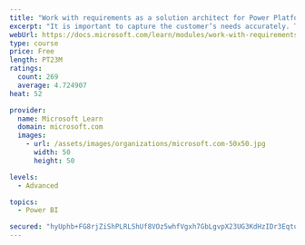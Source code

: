 ```yaml
---
title: "Work with requirements as a solution architect for Power Platform and Dynamics 365"
excerpt: "It is important to capture the customer’s needs accurately. This module explains how to capture requirements and identify functional and non-functional items."
webUrl: https://docs.microsoft.com/learn/modules/work-with-requirements/
type: course
price: Free
length: PT23M
ratings:
  count: 269
  average: 4.724907
heat: 52

provider:
  name: Microsoft Learn
  domain: microsoft.com
  images:
    - url: /assets/images/organizations/microsoft.com-50x50.jpg
      width: 50
      height: 50

levels:
  - Advanced

topics:
  - Power BI

secured: "hyUphb+FG8rjZiShPLRLShUf8VOz5whfVgxh7GbLgvpX23UG3KdHzIDr3EqtuBHN9rfDg2Iotazi4ZMRN+zrGS0Aaw0xhEJ0kFPd0FCdHK77WfJ9aL1gDfbLS9Uj3m+zMZz1XugHbsBVfuuLoB4Qjl6n6+BNdfKrhvXayii1auI65UcLkg56oQBL86lhaesf8lnXAO0Bv0hQnYdLqes0C2kz/cUXP9i+kZHohyT+bn8LVl/4xnxeuuG/VyL9803ITGwdNq42Ab/YU5dQg94F+kfDVk2b+4AXAaKsfAyk7GI3WgRfPYhz7bnu/IYpDwITvRNLLfCcs4J1QaQjPYtybmVHZSD27y0MTAweF70ajbV9urQL81Q1XwSJ8HT1ZPOYzTeq7KYsyNE3wVOp9vO8/+2/Tp15ZR3PpHm0YYbj5Ao=;gnKN/TprIlgvpna2QOv33w=="
---
```


